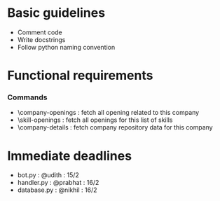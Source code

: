 # Basic guidelines

- Comment code
- Write docstrings
- Follow python naming convention


# Functional requirements

### Commands

- \company-openings <company name> : fetch all opening related to this company
- \skill-openings <List of skills> : fetch all openings for this list of skills
- \company-details <company name>  : fetch company repository data for this company 

# Immediate deadlines

- bot.py : @udith : 15/2
- handler.py : @prabhat : 16/2
- database.py : @nikhil : 16/2